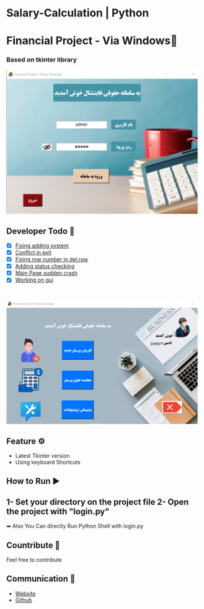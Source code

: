 # Salary-Calculation | Python
# Financial Project - Via Windows📑
### Based on tkinter library

![login.png](img/rmimg/login.png)

## Developer Todo 📝
- [x] [Fixing adding system]()
- [x] [Conflict in exit]()
- [x] [Fixing row number in del.row]()
- [x] [Adding status checking]()
- [x] [Main Page sudden crash]()
- [x] [Working on gui]()

<br>

![menu.png](img/rmimg/menu.png)

## Feature ⚙
* Latest Tkinter version
* Using keyboard Shortcuts


## How to Run ▶
1- Set your directory on the project file
2- Open the project with "login.py"
-------------------
➡ Also You Can directly Run Python Shell with login.py

## Countribute 🤝
Feel free to contribute

## Communication 💌
* [Website](https://www.pariya-tavangar.ir)
* [Github](https://github.com/Ptavangar)
